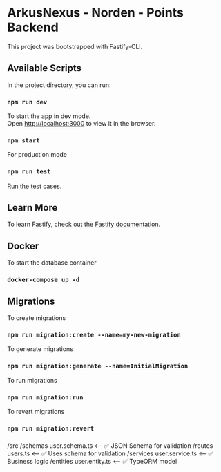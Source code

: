 # ArkusNexus - Norden - Points Backend

This project was bootstrapped with Fastify-CLI.

## Available Scripts

In the project directory, you can run:

### `npm run dev`

To start the app in dev mode.\
Open [http://localhost:3000](http://localhost:3000) to view it in the browser.

### `npm start`

For production mode

### `npm run test`

Run the test cases.

## Learn More

To learn Fastify, check out the [Fastify documentation](https://fastify.dev/docs/latest/).

## Docker

To start the database container

### `docker-compose up -d`

## Migrations

To create migrations

### `npm run migration:create --name=my-new-migration`

To generate migrations

### `npm run migration:generate --name=InitialMigration`

To run migrations

### `npm run migration:run`

To revert migrations

### `npm run migration:revert`

###

/src
/schemas
user.schema.ts <-- ✅ JSON Schema for validation
/routes
users.ts <-- ✅ Uses schema for validation
/services
user.service.ts <-- ✅ Business logic
/entities
user.entity.ts <-- ✅ TypeORM model
